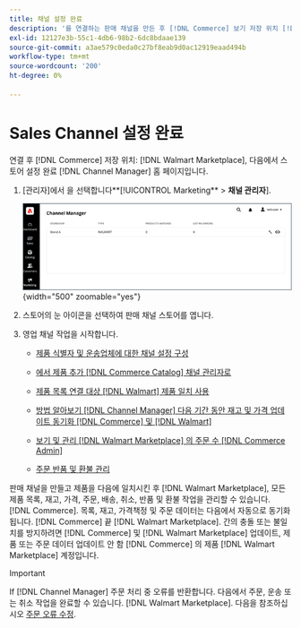 ```yaml
---
title: 채널 설정 완료
description: '를 연결하는 판매 채널을 만든 후 [!DNL Commerce] 보기 저장 위치 [!DNL Walmart Marketplace]을 클릭하고 채널을 연 다음 채널 구성을 완료합니다. 그런 다음 다음 제품 추가, 목록, 재고, 가격책정 및 주문을 관리하는 프로세스를 시작합니다. [!DNL Channel Manager].'
exl-id: 12127e3b-55c1-4db6-98b2-6dc8bdaae139
source-git-commit: a3ae579c0eda0c27bf8eab9d0ac12919eaad494b
workflow-type: tm+mt
source-wordcount: '200'
ht-degree: 0%

---
```


# Sales Channel 설정 완료

연결 후 [!DNL Commerce] 저장 위치: [!DNL Walmart Marketplace], 다음에서 스토어 설정 완료 [!DNL Channel Manager] 홈 페이지입니다.

1. [관리자]에서 을 선택합니다**[!UICONTROL Marketing** > **채널 관리자**].

   ![채널 관리자 스토어 관리](assets/channel-manager-setup-first-store.png){width="500" zoomable="yes"}

1. 스토어의 눈 아이콘을 선택하여 판매 채널 스토어를 엽니다.

1. 영업 채널 작업을 시작합니다.

   - [제품 식별자 및 운송업체에 대한 채널 설정 구성](settings-overview.md)

   - [에서 제품 추가 [!DNL Commerce Catalog] 채널 관리자로](add-products-to-channel-store.md)

   - [제품 목록 연결 대상 [!DNL Walmart] 제품 일치 사용](connect-listings-to-marketplace.md)

   - [방법 알아보기 [!DNL Channel Manager] 다음 기간 동안 재고 및 가격 업데이트 동기화 [!DNL Commerce] 및 [!DNL Walmart]](inventory-and-price-updates.md)

   - [보기 및 관리 [!DNL Walmart Marketplace] 의 주문 수 [!DNL Commerce Admin]](manage-orders.md)

   - [주문 반품 및 환불 관리](return-refund-orders.md)

판매 채널을 만들고 제품을 다음에 일치시킨 후 [!DNL Walmart Marketplace], 모든 제품 목록, 재고, 가격, 주문, 배송, 취소, 반품 및 환불 작업을 관리할 수 있습니다. [!DNL Commerce]. 목록, 재고, 가격책정 및 주문 데이터는 다음에서 자동으로 동기화됩니다. [!DNL Commerce] 끝 [!DNL Walmart Marketplace]. 간의 충돌 또는 불일치를 방지하려면 [!DNL Commerce] 및 [!DNL Walmart Marketplace] 업데이트, 제품 또는 주문 데이터 업데이트 안 함 [!DNL Commerce] 의 제품 [!DNL Walmart Marketplace] 계정입니다.

>[!IMPORTANT]
>
>If [!DNL Channel Manager] 주문 처리 중 오류를 반환합니다. 다음에서 주문, 운송 또는 취소 작업을 완료할 수 있습니다. [!DNL Walmart Marketplace]. 다음을 참조하십시오 [주문 오류 수정](process-orders.md#fix-order-errors).
